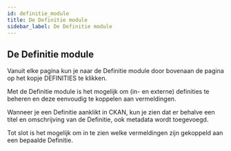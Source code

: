 ```yaml
---
id: definitie_module
title: De Definitie module 
sidebar_label: De Definitie module
---
```

## De Definitie module

Vanuit elke pagina kun je naar de Definitie module door bovenaan de pagina op het kopje DEFINITIES te klikken.

Met de Definitie module is het mogelijk om (in- en externe) definities te beheren en deze eenvoudig te koppelen aan vermeldingen. 

Wanneer je een Definitie aanklikt in CKAN, kun je zien dat er behalve een titel en omschrijving van de Definitie, ook metadata wordt toegevoegd.

Tot slot is het mogelijk om in te zien welke vermeldingen zijn gekoppeld aan een bepaalde Definitie.
